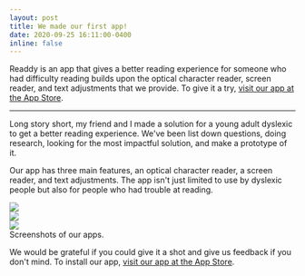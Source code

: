 ```yaml
---
layout: post
title: We made our first app!
date: 2020-09-25 16:11:00-0400
inline: false
---
```


Readdy is an app that gives a better reading experience for someone who had difficulty reading builds upon the optical character reader, screen reader, and text adjustments that we provide. To give it a try, <a href="https://apps.apple.com/us/app/readdy-reading-assistant/id1526676332" target="blank">visit our app at the App Store</a>.

***

Long story short, my friend and I made a solution for a young adult dyslexic to get a better reading experience. We've been list down questions, doing research, looking for the most impactful solution, and make a prototype of it.

Our app has three main features, an optical character reader, a screen reader, and text adjustments. The app isn't just limited to use by dyslexic people but also for people who had trouble at reading.

<div class="row mt-3">
    <div class="col-sm mt-3 mt-md-0">
        <img class="img-fluid rounded z-depth-1" src="{{ site.baseurl }}/assets/img/readdy-v1-screenshots/1.png">
    </div>
    <div class="col-sm mt-3 mt-md-0">
        <img class="img-fluid rounded z-depth-1" src="{{ site.baseurl }}/assets/img/readdy-v1-screenshots/2.png">
    </div>
    <div class="col-sm mt-3 mt-md-0">
        <img class="img-fluid rounded z-depth-1" src="{{ site.baseurl }}/assets/img/readdy-v1-screenshots/3.png">
    </div>
</div>

<div class="caption">
    Screenshots of our apps.
</div>

We would be grateful if you could give it a shot and give us feedback if you don't mind. To install our app, <a href="https://apps.apple.com/us/app/readdy-reading-assistant/id1526676332" target="blank">visit our app at the App Store</a>.